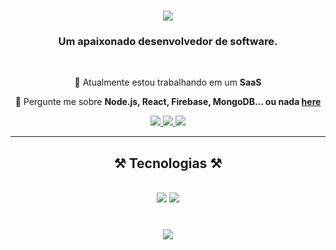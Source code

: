 

<h1 align="center">
    <img src="https://readme-typing-svg.herokuapp.com/?font=Righteous&size=35&center=true&vCenter=true&width=500&height=70&duration=4000&lines=Olá!+👋;+Eu+sou+o+Yan+Castro!;" />
</h1>

<h3 align="center">Um apaixonado desenvolvedor de software.</h3>

<br/>

<div align="center">
 
 🔭 Atualmente estou trabalhando em um **SaaS**

 💬 Pergunte me sobre **Node.js, React, Firebase, MongoDB... ou nada [here](https://github.com/cplxx/cplxx/issues)**
 
 </div>
 
<div align="center"> 
  <a href="mailto:yancastrohenrique1@gmail.com">
    <img src="https://img.shields.io/badge/Gmail-333333?style=for-the-badge&logo=gmail&logoColor=red" />
  </a>
  <a href="https://www.linkedin.com/in/cplx" target="_blank">
    <img src="https://img.shields.io/badge/LinkedIn-0077B5?style=for-the-badge&logo=linkedin&logoColor=white" target="_blank" />
  </a>
  <a href="https://github.com/cplxx" target="_blank">
     <img src="https://img.shields.io/badge/Portfolio-FF5722?style=for-the-badge&logo=todoist&logoColor=white" target="_blank" /> <!-- sqlite, safari, google-chrome are other good icon options -->
  </a>
</div>

 <hr/>
 
<h2 align="center">⚒️ Tecnologias ⚒️</h2>
<br/>
<div align="center">
    <img src="https://skillicons.dev/icons?i=react,html,css,vscode,github,figma,tailwind,git" />
    <img src="https://skillicons.dev/icons?i=nodejs,python,javascript,typescript,express,firebase,mongodb,nextjs,mysql,golang" /><br>
</div>

<br/>


<h3 align="center">
    <img src="https://readme-typing-svg.herokuapp.com/?font=Righteous&size=25&center=true&vCenter=true&width=500&height=70&duration=4000&lines=Obrigado+pela+visita!+✌️;+Me+mande+uma+mensagem+no+Linkedin!;+Estou+sempre+afim+de+ajudar+:)">
</h3>

<br/>
